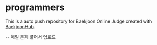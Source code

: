 # programmers
This is a auto push repository for Baekjoon Online Judge created with [BaekjoonHub](https://github.com/BaekjoonHub/BaekjoonHub).

-- 매일 문제 풀어서 업로드 
